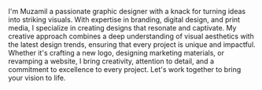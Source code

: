 I'm Muzamil a passionate graphic designer with a knack for turning ideas into striking visuals. With expertise in branding, digital design, and print media, I specialize in creating designs that resonate and captivate. My creative approach combines a deep understanding of visual aesthetics with the latest design trends, ensuring that every project is unique and impactful. Whether it's crafting a new logo, designing marketing materials, or revamping a website, I bring creativity, attention to detail, and a commitment to excellence to every project. Let's work together to bring your vision to life.
